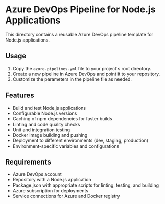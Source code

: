 # Azure DevOps Pipeline for Node.js Applications

This directory contains a reusable Azure DevOps pipeline template for Node.js applications.

## Usage

1. Copy the `azure-pipelines.yml` file to your project's root directory.
2. Create a new pipeline in Azure DevOps and point it to your repository.
3. Customize the parameters in the pipeline file as needed.

## Features

- Build and test Node.js applications
- Configurable Node.js versions
- Caching of npm dependencies for faster builds
- Linting and code quality checks
- Unit and integration testing
- Docker image building and pushing
- Deployment to different environments (dev, staging, production)
- Environment-specific variables and configurations

## Requirements

- Azure DevOps account
- Repository with a Node.js application
- Package.json with appropriate scripts for linting, testing, and building
- Azure subscription for deployments
- Service connections for Azure and Docker registry